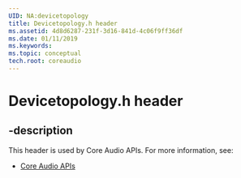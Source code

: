 ```yaml
---
UID: NA:devicetopology
title: Devicetopology.h header
ms.assetid: 4d8d6287-231f-3d16-841d-4c06f9ff36df
ms.date: 01/11/2019
ms.keywords: 
ms.topic: conceptual
tech.root: coreaudio
---
```


# Devicetopology.h header


## -description


This header is used by Core Audio APIs. For more information, see:

- [Core Audio APIs](../_coreaudio/index.md)

